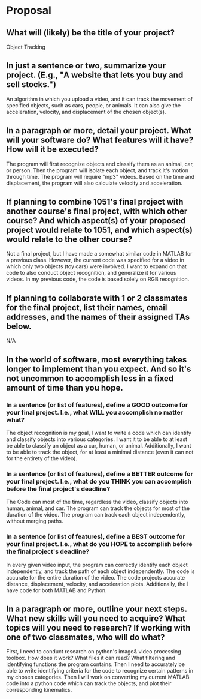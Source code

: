 # Proposal

## What will (likely) be the title of your project?

Object Tracking

## In just a sentence or two, summarize your project. (E.g., "A website that lets you buy and sell stocks.")

An algorithm in which you upload a video, and it can track the movement of specified objects, such as cars, people, or animals. It can also give the acceleration, velocity, and displacement of the chosen object(s).

## In a paragraph or more, detail your project. What will your software do? What features will it have? How will it be executed?

The program will first recognize objects and classify them as an animal, car, or person. Then the program will isolate each object, and track it's motion through time. The program will require "mp3" videos. Based on the time and displacement, the program will also calculate velocity and acceleration.

## If planning to combine 1051's final project with another course's final project, with which other course? And which aspect(s) of your proposed project would relate to 1051, and which aspect(s) would relate to the other course?

Not a final project, but I have made a somewhat similar code in MATLAB for a previous class. However, the current code was specified for a video in which only two objects (toy cars) were involved. I want to expand on that code to also conduct object recognition, and generalize it for various videos. In my previous code, the code is based solely on RGB recognition.

## If planning to collaborate with 1 or 2 classmates for the final project, list their names, email addresses, and the names of their assigned TAs below.

N/A

## In the world of software, most everything takes longer to implement than you expect. And so it's not uncommon to accomplish less in a fixed amount of time than you hope.

### In a sentence (or list of features), define a GOOD outcome for your final project. I.e., what WILL you accomplish no matter what?

The object recognition is my goal, I want to write a code which can identify and classify objects into various categories. I want it to be able to at least be able to classify an object as a car, human, or animal. Additionally, I want to be able to track the object, for at least a minimal distance (even it can not for the entirety of the video).

### In a sentence (or list of features), define a BETTER outcome for your final project. I.e., what do you THINK you can accomplish before the final project's deadline?

The Code can most of the time, regardless the video, classify objects into human, animal, and car. The program can track the objects for most of the duration of the video. The program can track each object independently, without merging paths.

### In a sentence (or list of features), define a BEST outcome for your final project. I.e., what do you HOPE to accomplish before the final project's deadline?

In every given video input, the program can correctly identify each object independently, and track the path of each object independently. The code is accurate for the entire duration of the video. The code projects accurate distance, displacement, velocity, and acceleration plots. Additionally, the I have code for both MATLAB and Python.

## In a paragraph or more, outline your next steps. What new skills will you need to acquire? What topics will you need to research? If working with one of two classmates, who will do what?

First, I need to conduct research on python's image& video processing toolbox. How does it work? What files it can read? What filtering and identifying functions the program contains. Then I need to accurately be able to write identifying criteria for the code to recognize certain patterns in my chosen categories. Then I will work on converting my current MATLAB code into a python code which can track the objects, and plot their corresponding kinematics.
